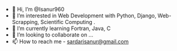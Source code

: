 - 👋 Hi, I’m @Isanur960
- 👀 I’m interested in Web Development with Python, Django, Web-Scrapping, Scientific Computing .
- 🌱 I’m currently learning Fortran, Java, C
- 💞️ I’m looking to collaborate on ...
- 📫 How to reach me - sardarisanur@gmail.com

<!---
Isanur960/Isanur960 is a ✨ special ✨ repository because its `README.md` (this file) appears on your GitHub profile.
You can click the Preview link to take a look at your changes.
--->

